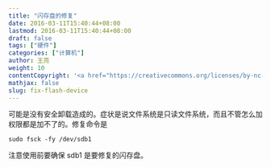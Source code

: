 ```yaml
---
title: "闪存盘的修复"
date: 2016-03-11T15:40:44+08:00
lastmod: 2016-03-11T15:40:44+08:00
draft: false
tags: ["硬件"]
categories: ["计算机"]
author: 王亮
weight: 10
contentCopyright: '<a href="https://creativecommons.org/licenses/by-nc-sa/4.0/deed.zh" rel="noopener" target="_blank">CC 4.0</a>'
mathjax: false
slug: fix-flash-device
---
```


可能是没有安全卸载造成的。症状是说文件系统是只读文件系统，而且不管怎么加权限都是加不了的。修复命令是

```
sudo fsck -fy /dev/sdb1
```

注意使用前要确保 sdb1 是要修复的闪存盘。
